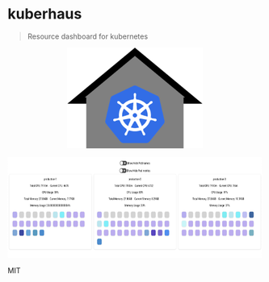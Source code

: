 # kuberhaus
> Resource dashboard for kubernetes

<p align="center">
  <img height="200" src="assets/logo.png">
</p>

<p align="center">
  <img height="200" src="assets/screenshot1.png">
</p>


MIT

